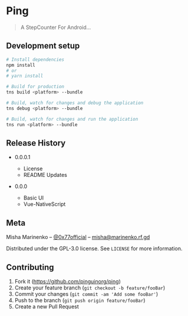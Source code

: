 # Ping
> A StepCounter For Android...
<!-- 
[![NPM Version][npm-image]][npm-url]
[![Build Status][travis-image]][travis-url]
[![Downloads Stats][npm-downloads]][npm-url]
-->
## Development setup

``` bash
# Install dependencies
npm install
# or
# yarn install

# Build for production
tns build <platform> --bundle

# Build, watch for changes and debug the application
tns debug <platform> --bundle

# Build, watch for changes and run the application
tns run <platform> --bundle
```

## Release History

* 0.0.0.1
    * License
    * README Updates

* 0.0.0
    * Basic UI
    * Vue-NativeScript

## Meta

Misha Marinenko – [@0x77official](https://t.me/w20x77) – misha@marinenko.rf.gd

Distributed under the GPL-3.0 license. See ``LICENSE`` for more information.

## Contributing

1. Fork it (<https://github.com/pinguinorg/ping>)
2. Create your feature branch (`git checkout -b feature/fooBar`)
3. Commit your changes (`git commit -am 'Add some fooBar'`)
4. Push to the branch (`git push origin feature/fooBar`)
5. Create a new Pull Request